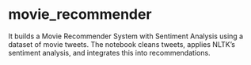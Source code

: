 # movie_recommender
It builds a Movie Recommender System with Sentiment Analysis using a dataset of movie tweets. The notebook cleans tweets, applies NLTK’s sentiment analysis, and integrates this into recommendations.
